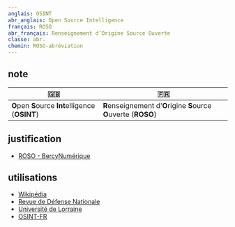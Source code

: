 ```yaml
---
anglais: OSINT
abr_anglais: Open Source Intelligence
français: ROSO
abr_français: Renseignement d’Origine Source Ouverte
classe: abr.
chemin: ROSO-abréviation
---
```

## note

🇬🇧 | 🇫🇷
---|---
**O**pen **S**ource **Int**elligence (**OSINT**)|**R**enseignement d’**O**rigine **S**ource **O**uverte (**ROSO**)

## justification

- [ROSO - BercyNumérique](https://www.bercynumerique.finances.gouv.fr/roso-osint-lexploitation-des-sources-ouvertes-sur-internet)

## utilisations

- [Wikipédia](https://fr.wikipedia.org/wiki/Renseignement_d%27origine_sources_ouvertes)
- [Revue de Défense Nationale](https://www.defnat.com/e-RDN/vue-article.php?carticle=22666)
- [Université de Lorraine](https://formations.univ-lorraine.fr/fr/informatique-outils-reseaux/3747-renseignement-en-sources-ouvertes-osint-et-cybersecurite.html)
- [OSINT-FR](https://osintfr.com/fr/accueil/)

